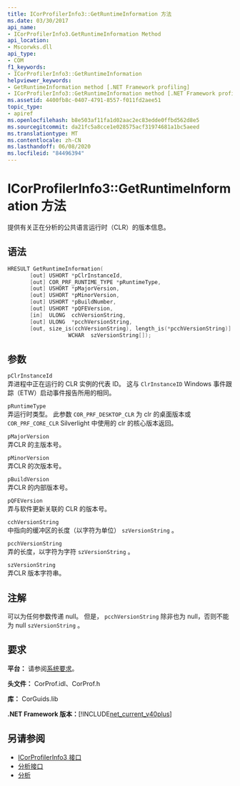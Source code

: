```yaml
---
title: ICorProfilerInfo3::GetRuntimeInformation 方法
ms.date: 03/30/2017
api_name:
- ICorProfilerInfo3.GetRuntimeInformation Method
api_location:
- Mscorwks.dll
api_type:
- COM
f1_keywords:
- ICorProfilerInfo3::GetRuntimeInformation
helpviewer_keywords:
- GetRuntimeInformation method [.NET Framework profiling]
- ICorProfilerInfo3::GetRuntimeInformation method [.NET Framework profiling]
ms.assetid: 4400fb8c-0407-4791-8557-f011fd2aee51
topic_type:
- apiref
ms.openlocfilehash: b8e503af11fa1d02aac2ec83edde0ffbd562d8e5
ms.sourcegitcommit: da21fc5a8cce1e028575acf31974681a1bc5aeed
ms.translationtype: MT
ms.contentlocale: zh-CN
ms.lasthandoff: 06/08/2020
ms.locfileid: "84496394"
---
```

# <a name="icorprofilerinfo3getruntimeinformation-method"></a>ICorProfilerInfo3::GetRuntimeInformation 方法
提供有关正在分析的公共语言运行时（CLR）的版本信息。  
  
## <a name="syntax"></a>语法  
  
```cpp  
HRESULT GetRuntimeInformation(  
       [out] USHORT *pClrInstanceId,  
       [out] COR_PRF_RUNTIME_TYPE *pRuntimeType,  
       [out] USHORT *pMajorVersion,  
       [out] USHORT *pMinorVersion,  
       [out] USHORT *pBuildNumber,  
       [out] USHORT *pQFEVersion,  
       [in]  ULONG  cchVersionString,  
       [out] ULONG  *pcchVersionString,  
       [out, size_is(cchVersionString), length_is(*pcchVersionString)]  
                   WCHAR  szVersionString[]);  
```  
  
## <a name="parameters"></a>参数  
 `pClrInstanceId`  
 弄进程中正在运行的 CLR 实例的代表 ID。 这与 `ClrInstanceID` Windows 事件跟踪（ETW）启动事件报告所用的相同。  
  
 `pRuntimeType`  
 弄运行时类型。 此参数 `COR_PRF_DESKTOP_CLR` 为 clr 的桌面版本或 `COR_PRF_CORE_CLR` Silverlight 中使用的 clr 的核心版本返回。  
  
 `pMajorVersion`  
 弄CLR 的主版本号。  
  
 `pMinorVersion`  
 弄CLR 的次版本号。  
  
 `pBuildVersion`  
 弄CLR 的内部版本号。  
  
 `pQFEVersion`  
 弄与软件更新关联的 CLR 的版本号。  
  
 `cchVersionString`  
 中指向的缓冲区的长度（以字符为单位） `szVersionString` 。  
  
 `pcchVersionString`  
 弄的长度，以字符为字符 `szVersionString` 。  
  
 `szVersionString`  
 弄CLR 版本字符串。  
  
## <a name="remarks"></a>注解  
 可以为任何参数传递 null。 但是， `pcchVersionString` 除非也为 null，否则不能为 null `szVersionString` 。  
  
## <a name="requirements"></a>要求  
 **平台：** 请参阅[系统要求](../../get-started/system-requirements.md)。  
  
 **头文件：** CorProf.idl、CorProf.h  
  
 **库：** CorGuids.lib  
  
 **.NET Framework 版本：**[!INCLUDE[net_current_v40plus](../../../../includes/net-current-v40plus-md.md)]  
  
## <a name="see-also"></a>另请参阅

- [ICorProfilerInfo3 接口](icorprofilerinfo3-interface.md)
- [分析接口](profiling-interfaces.md)
- [分析](index.md)

